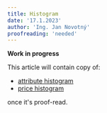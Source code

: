 ```yaml
---
title: Histogram
date: '17.1.2023'
author: 'Ing. Jan Novotný'
proofreading: 'needed'
---
```


**Work in progress**

This article will contain copy of:

- [attribute histogram](https://evitadb.io/research/assignment/querying/query_language#attribute-histogram)
- [price histogram](https://evitadb.io/research/assignment/querying/query_language#price-histogram)

once it's proof-read.